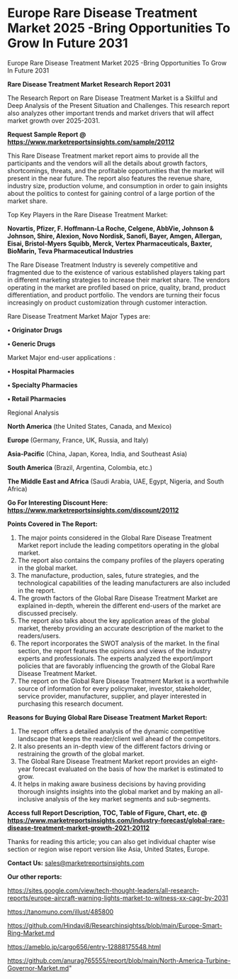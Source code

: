 # Europe Rare Disease Treatment Market 2025 -Bring Opportunities To Grow In Future 2031
 Europe Rare Disease Treatment Market 2025 -Bring Opportunities To Grow In Future 2031

<strong>Rare Disease Treatment Market Research Report 2031</strong>

The Research Report on Rare Disease Treatment Market is a Skillful and Deep Analysis of the Present Situation and Challenges. This research report also analyzes other important trends and market drivers that will affect market growth over 2025-2031.

<strong>Request Sample Report @ <a href=https://www.marketreportsinsights.com/sample/20112>https://www.marketreportsinsights.com/sample/20112</a></strong>

This Rare Disease Treatment market report aims to provide all the participants and the vendors will all the details about growth factors, shortcomings, threats, and the profitable opportunities that the market will present in the near future. The report also features the revenue share, industry size, production volume, and consumption in order to gain insights about the politics to contest for gaining control of a large portion of the market share.

Top Key Players in the Rare Disease Treatment Market:

<strong>Novartis, Pfizer, F. Hoffmann-La Roche, Celgene, AbbVie, Johnson & Johnson, Shire, Alexion, Novo Nordisk, Sanofi, Bayer, Amgen, Allergan, Eisai, Bristol-Myers Squibb, Merck, Vertex Pharmaceuticals, Baxter, BioMarin, Teva Pharmaceutical Industries</strong>

The Rare Disease Treatment Industry is severely competitive and fragmented due to the existence of various established players taking part in different marketing strategies to increase their market share. The vendors operating in the market are profiled based on price, quality, brand, product differentiation, and product portfolio. The vendors are turning their focus increasingly on product customization through customer interaction.

Rare Disease Treatment Market Major Types are:

<strong>• Originator Drugs

• Generic Drugs</strong>

Market Major end-user applications :

<strong>• Hospital Pharmacies

• Specialty Pharmacies

• Retail Pharmacies</strong>

Regional Analysis

</u><strong><b>North America</b></strong> (the United States, Canada, and Mexico)

<strong><b>Europe </b></strong>(Germany, France, UK, Russia, and Italy)

<strong><b>Asia-Pacific</b></strong> (China, Japan, Korea, India, and Southeast Asia)

<strong><b>South America</b></strong> (Brazil, Argentina, Colombia, etc.)

<strong><b>The Middle East and Africa</b></strong> (Saudi Arabia, UAE, Egypt, Nigeria, and South Africa)

<strong>Go For Interesting Discount Here: <a href=https://www.marketreportsinsights.com/discount/20112>https://www.marketreportsinsights.com/discount/20112</a></strong>

<strong>Points Covered in The Report:</strong>
<ol>
  <li>The major points considered in the Global Rare Disease Treatment Market report include the leading competitors operating in the global market.</li>
  <li>The report also contains the company profiles of the players operating in the global market.</li>
  <li>The manufacture, production, sales, future strategies, and the technological capabilities of the leading manufacturers are also included in the report.</li>
  <li>The growth factors of the Global Rare Disease Treatment Market are explained in-depth, wherein the different end-users of the market are discussed precisely.</li>
  <li>The report also talks about the key application areas of the global market, thereby providing an accurate description of the market to the readers/users.</li>
  <li>The report incorporates the SWOT analysis of the market. In the final section, the report features the opinions and views of the industry experts and professionals. The experts analyzed the export/import policies that are favorably influencing the growth of the Global Rare Disease Treatment Market.</li>
  <li>The report on the Global Rare Disease Treatment Market is a worthwhile source of information for every policymaker, investor, stakeholder, service provider, manufacturer, supplier, and player interested in purchasing this research document.</li>
</ol>
<strong>Reasons for Buying Global Rare Disease Treatment Market Report:</strong>

<ol>
  <li>The report offers a detailed analysis of the dynamic competitive landscape that keeps the reader/client well ahead of the competitors.</li>
  <li>It also presents an in-depth view of the different factors driving or restraining the growth of the global market.</li>
  <li>The Global Rare Disease Treatment Market report provides an eight-year forecast evaluated on the basis of how the market is estimated to grow.</li>
  <li>It helps in making aware business decisions by having providing thorough insights insights into the global market and by making an all-inclusive analysis of the key market segments and sub-segments.</li>
</ol>
<strong>Access full Report Description, TOC, Table of Figure, Chart, etc. @ <a href=https://www.marketreportsinsights.com/industry-forecast/global-rare-disease-treatment-market-growth-2021-20112>https://www.marketreportsinsights.com/industry-forecast/global-rare-disease-treatment-market-growth-2021-20112</a></strong>


Thanks for reading this article; you can also get individual chapter wise section or region wise report version like Asia, United States, Europe.

<strong>Contact Us:</strong>
sales@marketreportsinsights.com

<strong>Our other reports:</strong>

<a href=https://sites.google.com/view/tech-thought-leaders/all-research-reports/europe-aircraft-warning-lights-market-to-witness-xx-cagr-by-2031>https://sites.google.com/view/tech-thought-leaders/all-research-reports/europe-aircraft-warning-lights-market-to-witness-xx-cagr-by-2031</a>

<a href=https://tanomuno.com/illust/485800>https://tanomuno.com/illust/485800</a>

<a href=https://github.com/Hindavi8/Researchinsightss/blob/main/Europe-Smart-Ring-Market.md>https://github.com/Hindavi8/Researchinsightss/blob/main/Europe-Smart-Ring-Market.md</a>

<a href=https://ameblo.jp/cargo656/entry-12888175548.html>https://ameblo.jp/cargo656/entry-12888175548.html</a>

<a href=https://github.com/anurag765555/report/blob/main/North-America-Turbine-Governor-Market.md>https://github.com/anurag765555/report/blob/main/North-America-Turbine-Governor-Market.md</a>"

